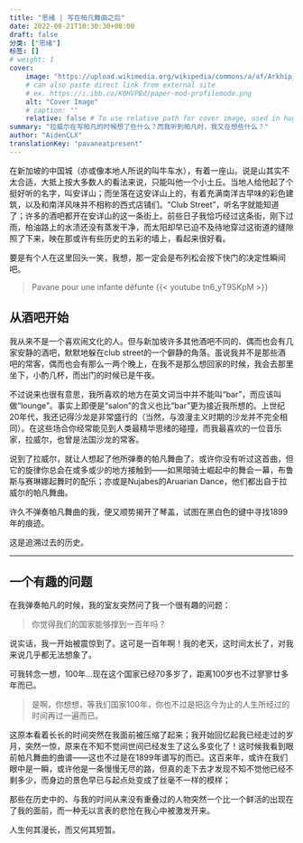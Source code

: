 ```yaml
---
title: "思绪 | 写在帕凡舞曲之后"
date: 2022-08-21T10:30:30+08:00
draft: false
分类: ["思绪"]
标签: []
# weight: 1
cover:
    image: "https://upload.wikimedia.org/wikipedia/commons/a/af/Arkhip_Kuindzhi_-_%D0%9D%D0%BE%D1%87%D1%8C_%D0%BD%D0%B0_%D0%94%D0%BD%D0%B5%D0%BF%D1%80%D0%B5_-_Google_Art_Project.jpg"
    # can also paste direct link from external site
    # ex. https://i.ibb.co/K0HVPBd/paper-mod-profilemode.png
    alt: "Cover Image"
    # caption: ""
    relative: false # To use relative path for cover image, used in hugo Page-bundles
summary: "拉威尔在写帕凡的时候想了些什么？而我听到帕凡时，我又在想些什么？"
author: "AidenCLX"
translationKey: "pavaneatpresent"
---
```


在新加坡的中国城（亦或像本地人所说的叫牛车水），有着一座山。说是山其实不太合适，大抵上按大多数人的看法来说，只能叫他一个小土丘。当地人给他起了个挺好听的名字，叫安详山；而坐落在这安详山上的，有着充满南洋古早味的彩色建筑，以及和南洋风味并不相称的西式店铺们。“Club Street”，听名字就能知道了；许多的酒吧都开在安详山的这一条街上。前些日子我恰巧经过这条街，刚下过雨，柏油路上的水渍还没有蒸发干净，而太阳却早已迫不及待地穿过这街道的缝隙照了下来，映在那或许有些历史的五彩的墙上，看起来很好看。

要是有个人在这里回头一笑，我想，那一定会是布列松会按下快门的决定性瞬间吧。

> Pavane pour une infante défunte
> {{< youtube tn6_yT9SKpM >}}

## 从酒吧开始

我从来不是一个喜欢闹文化的人。但与新加坡许多其他酒吧不同的、偶而也会有几家安静的酒吧，默默地躲在club street的一个僻静的角落。虽说我并不是那些酒吧的常客，偶而也会有那么一两个晚上，在我不是那么想回家的时候，我会去那里坐下，小酌几杯，而出门的时候已是午夜。

不过说来也很有意思，我所喜欢的地方在英文词当中并不能叫“bar”，而应该叫做“lounge”。事实上即便是“salon”的含义也比“bar”更为接近我所想的。上世纪20年代，我还记得沙龙是非常盛行的（当然，与浪漫主义时期的沙龙并不完全相同）。在这些场合你经常能见到人类最精华思绪的碰撞，而我最喜欢的一位音乐家，拉威尔，也曾是法国沙龙的常客。

说到了拉威尔，就让人想起了他所弹奏的帕凡舞曲了。或许你没有听过这首曲，但它的旋律你总会在或多或少的地方接触到——如黑暗骑士崛起中的舞会一幕，布鲁斯与赛琳娜起舞时的配乐；亦或是Nujabes的Aruarian Dance，他们都出自于拉威尔的帕凡舞曲。

许久不弹奏帕凡舞曲的我，便又顺势揭开了琴盖，试图在黑白色的键中寻找1899年的痕迹。

这是追溯过去的历史。

---

## 一个有趣的问题

在我弹奏帕凡的时候，我的室友突然问了我一个很有趣的问题：

> 你觉得我们的国家能够撑到一百年吗？

说实话，我一开始被震惊到了。这可是一百年啊！我的老天，这时间太长了，对我来说几乎都无法想象了。

可我转念一想，100年...现在这个国家已经70多岁了，距离100岁也不过寥寥廿多年而已。

> 是啊，你想想，等我们国家100年，你也不过是把迄今为止的人生所经过的时间再过一遍而已。

这原本看着长长的时间突然在我面前被压缩了起来；我开始回忆起我已经走过的岁月，突然一惊，原来在不知不觉间世间已经发生了这么多变化了！这时候我看到眼前帕凡舞曲的曲谱——这也不过是在1899年谱写的而已。这百来年，或许在我们眼中是一瞬，或许他是一条慢慢无尽的路，但真的走下去才发现不知不觉他已经不剩多少，而身边的景色早已与起点处变成了丝毫不一样的模样；

那些在历史中的、与我的时间从来没有重叠过的人物突然一个比一个鲜活的出现在了我的面前，而一种无以言表的悲怆在我心中被激发开来。

人生何其漫长，而又何其短暂。
